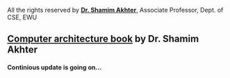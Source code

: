 All the rights reserved by **[Dr. Shamim Akhter](https://scholar.google.com/citations?hl=en&user=WeRO3LsAAAAJ&view_op=list_works&citft=1&citft=2&citft=3&email_for_op=sakib.rahman.0000%40gmail.com&gmla=AJsN-F5JOMyB_1_7XrFESmxWLQ6v12dx5cIMyuFjwOSSoUUHNyO7GI0Ai1e7HGQ-D3UTOLsGTGGb6-2m4IkuRNnfXD-NhbpSQyzLs_Lur8l2cudOdOi9gu3oooGZ6NeHfHQKVZgvNz0ff8W0PZtS3Y9A7FDUoH9kKsxGSVJokCNSndZZrr2I7mX145WU3ItQfYeBdxjn0aMt_zgvWRo8SeISXP1drBnvPbFwTkGFdlovI7utOeaPk6Sl9ccsVxFmfLb8J1rsKvUZ)**, Associate Professor, Dept. of CSE, EWU

## [Computer architecture book](https://drive.google.com/drive/folders/1ZoYddBnQMWWcgD0X1jSIxeXX2dRXRTtW) by Dr. Shamim Akhter ##

#### Continious update is going on... ####

